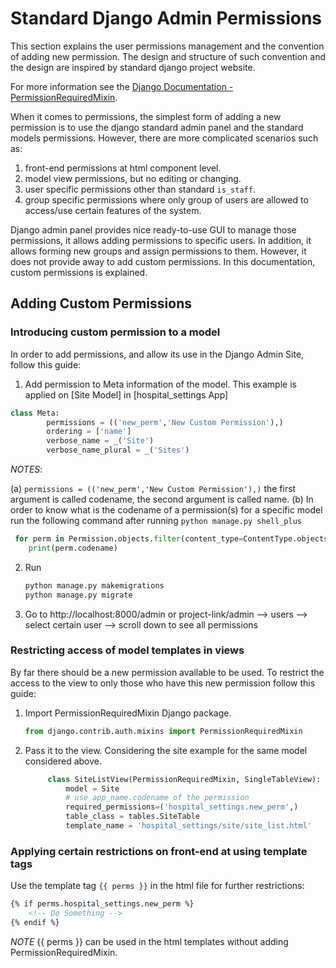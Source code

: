 # Standard Django Admin Permissions

This section explains the user permissions management and the convention of adding new permission. The design and structure of such convention and the design are inspired by standard django project website.


For more information see the [Django Documentation - PermissionRequiredMixin]( https://docs.djangoproject.com/en/4.1/topics/auth/default/#:~:text=The%20PermissionRequiredMixin%20mixin%C2%B6).

When it comes to permissions, the simplest form of adding a new permission is to use the django standard admin panel and the standard models permissions. However, there are more complicated scenarios such as:
1. front-end permissions at html component level.
2. model view permissions, but no editing or changing.
3. user specific permissions other than standard `is_staff`.
4. group specific permissions where only group of users are allowed to access/use certain features of the system.

Django admin panel provides nice ready-to-use GUI to manage those permissions, it allows adding permissions to specific users. In addition, it allows forming new groups and assign permissions to them. However, it does not provide away to add custom permissions. In this documentation, custom permissions is explained.

## Adding Custom Permissions

### Introducing custom permission to a model
In order to add permissions, and allow its use in the Django Admin Site, follow this guide:
1. Add permission to Meta information of the model. This example is applied on [Site Model] in [hospital_settings App]
```python
class Meta:
        permissions = (('new_perm','New Custom Permission'),)
        ordering = ['name']
        verbose_name = _('Site')
        verbose_name_plural = _('Sites')
```
*NOTES*:

(a) `permissions = (('new_perm','New Custom Permission'),)`
        the first argument is called codename, the second argument is called name.
(b) In order to know what is the codename of a permission(s) for a specific model run the following command after running
        `python manage.py shell_plus`
```python
 for perm in Permission.objects.filter(content_type=ContentType.objects.get_for_model(Site))
    print(perm.codename)
```


2. Run
   ```python
   python manage.py makemigrations
   python manage.py migrate
   ```
3. Go to http://localhost:8000/admin or project-link/admin --> users --> select certain user --> scroll down to see all permissions

### Restricting access of model templates in views

By far there should be a new permission available to be used. To restrict the access to the view to only those who have this new permission follow this guide:
1. Import PermissionRequiredMixin Django package.
   ```python
   from django.contrib.auth.mixins import PermissionRequiredMixin
   ```
2. Pass it to the view. Considering the site example for the same model considered above.
   ```python
        class SiteListView(PermissionRequiredMixin, SingleTableView):
            model = Site
            # use app_name.codename of the permission
            required_permissions=('hospital_settings.new_perm',)
            table_class = tables.SiteTable
            template_name = 'hospital_settings/site/site_list.html'
   ```

### Applying certain restrictions on front-end at using template tags

Use the template tag `{{ perms }}` in the html file for further restrictions:
```html
{% if perms.hospital_settings.new_perm %}
    <!-- Do Something -->
{% endif %}
```
*NOTE* {{ perms }} can be used in the html templates without adding PermissionRequiredMixin.
